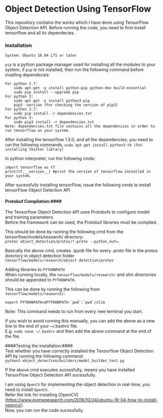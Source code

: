 # Object Detection Using TensorFlow  

This repository contains the works which I have done using TensorFlow Object Detection API. Before running the code, you need to first install tensorflow and all its dependecies.  

### Installation ###

```System: Ubuntu 16.04 LTS or later```  

``pip`` is a python package manager used for installing all the modules to your system, if ``pip`` is not installed, then run the following command before insalling dependecies:  

```
For python 2.7:
	sudo apt-get -y install python-pip python-dev build-essential  
	sudo pip install --upgrade pip  
For python 3:  
	sudo apt-get -y install python3-pip  
	pip3 -version (For checking the version of pip3)  
For python 2.7:  
	sudo pip install -r dependencies.txt  
For python 3:  
	sudo pip3 install -r dependencies.txt  
Note: dependencies.txt file contains all the dependencies in order to run tensorflow on your system.  
```
After installing the tensorflow 1.5.0, and all the dependencies, you need to run the following commands,
	``sudo apt-get install python3-tk (For installing tkinter library)``  

In python interpreter, run the following cmds:
```
import tensorflow as tf
print(tf.__version__) #print the version of tensorflow installed in your system.
```
After sucessfully installing tensorFlow, issue the following cmds to install tensorFlow Object Detection API  

#### Protobuf Compilation:####  
The Tensorflow Object Detection API uses Protobufs to configure model and training parameters.  
Before the framework can be used, the Protobuf libraries must be compiled.  

This should be done by running the following cmd from the tensorflow/models/research/ directory:  
``protoc object_detection/protos/*.proto --python_out=.``  

Basically the above cmd, creates .ipynb file for every .proto file in the protos directory in object detection folder  
``tensorflow/models/research/object detection/protos`` 

Adding libraries to ``PYTHONPATH``  
When running locally, the ``tensorflow/models/research/`` and slim directories should be appended to ``PYTHONPATH.``  

This can be done by running the following from ``tensorflow/models/research/:``  

``export PYTHONPATH=$PYTHONPATH:`pwd`:`pwd`/slim``  

Note: This command needs to run from every new terminal you start.  

If you wish to avoid running this manually, you can add the above as a new line to the end of your ~/.bashrc file.  
E.g. ``sudo nano ~/.bashrc`` and then add the above command at the end of the file.  

####Testing the installation:####  
Test whether you have correctly installed the Tensorflow Object Detection API by running the following command:  
``python3 object_detection/builders/model_builder_test.py``

If the above cmd executes sucessfully, means you have installed TensorFlow Object Detection API sucessfully.  

I am using ``OpenCV`` for implementing the object detection in real-time, you need to install ``OpenCV``.  
Refer the link for installing [OpenCV] (https://www.pyimagesearch.com/2016/10/24/ubuntu-16-04-how-to-install-opencv/)  
Now, you can run the code sucessfully.  

